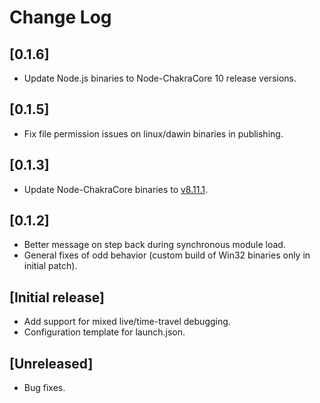 # Change Log
## [0.1.6]
- Update Node.js binaries to Node-ChakraCore 10 release versions.

## [0.1.5]
- Fix file permission issues on linux/dawin binaries in publishing.

## [0.1.3]
- Update Node-ChakraCore binaries to [v8.11.1](https://github.com/nodejs/node-chakracore/releases).

## [0.1.2]
- Better message on step back during synchronous module load.
- General fixes of odd behavior (custom build of Win32 binaries only in initial patch).

## [Initial release]
- Add support for mixed live/time-travel debugging.
- Configuration template for launch.json.

## [Unreleased]
- Bug fixes.